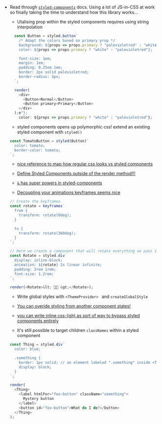 ---
---

- Read through [`styled-components`](https://styled-components.com/) docs. Using a lot of JS-in-CSS at work so finally taking the time to understand how this library works...

  - Utalising prop within the styled components requires using string interpolation

  ```js
    const Button = styled.button`
      /* Adapt the colors based on primary prop */
      background: ${props => props.primary ? "palevioletred" : "white"};
      color: ${props => props.primary ? "white" : "palevioletred"};

      font-size: 1em;
      margin: 1em;
      padding: 0.25em 1em;
      border: 2px solid palevioletred;
      border-radius: 3px;
    `;

    render(
      <div>
        <Button>Normal</Button>
        <Button primary>Primary</Button>
      </div>
    );e"};
      color: ${props => props.primary ? "white" : "palevioletred"};
  ```

  - styled components opens up polymorphic css! extend an existing styled component with `styled()`

  ```js
  const TomatoButton = styled(Button)`
    color: tomato;
    border-color: tomato;
  `;
  ```

  - [nice reference to map how regular css looks vs styled components](https://styled-components.com/docs/basics#coming-from-css)

  - [Define Styled Components outside of the render method!!!](https://styled-components.com/docs/basics#define-styled-components-outside-of-the-render-method)

  - [`&` has super powers in styled-components](https://styled-components.com/docs/basics#pseudoelements-pseudoselectors-and-nesting)

  - [Decoupling your animations keyframes seems nice](https://styled-components.com/docs/basics#animations)

  ```js
  // Create the keyframes
  const rotate = keyframes`
    from {
      transform: rotate(0deg);
    }
  
    to {
      transform: rotate(360deg);
    }
  `;

  // Here we create a component that will rotate everything we pass in over two seconds
  const Rotate = styled.div`
    display: inline-block;
    animation: ${rotate} 2s linear infinite;
    padding: 2rem 1rem;
    font-size: 1.2rem;
  `;

  render(<Rotate>&lt; 💅🏾 &gt;</Rotate>);
  ```

  - Write global styles with `<ThemeProvider> ` and `createGlobalStyle`

  - [You can overide styling from another component states!](https://styled-components.com/docs/advanced#referring-to-other-components)

  - [you can write inline css-(ish) as sort of way to bypass styled components entirely](https://styled-components.com/docs/api#css-prop)

  - It's still possible to target children `classNames` within a styled component

  ```js
  const Thing = styled.div`
    color: blue;

    .something {
      border: 1px solid; // an element labeled ".something" inside <Thing>
      display: block;
    }
  `;

  render(
    <Thing>
      <label htmlFor="foo-button" className="something">
        Mystery button
      </label>
      <button id="foo-button">What do I do?</button>
    </Thing>
  );
  ```
